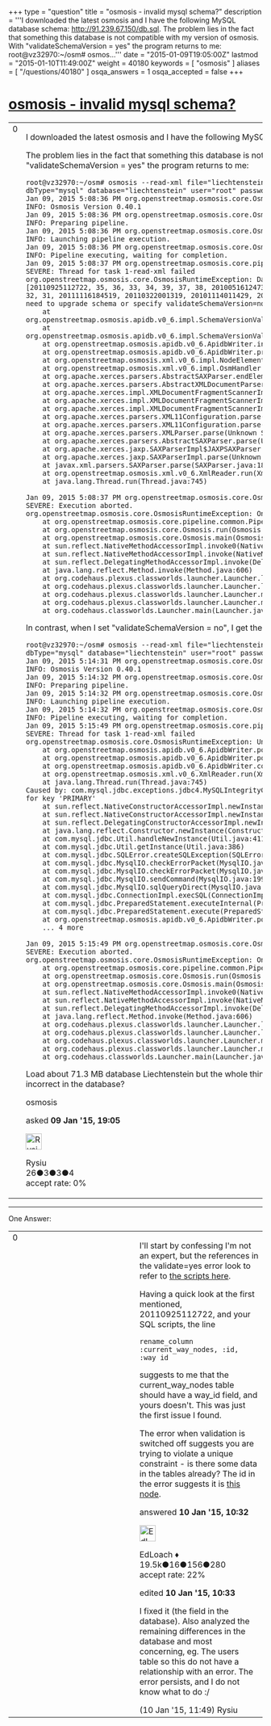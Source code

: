 +++
type = "question"
title = "osmosis - invalid mysql schema?"
description = '''I downloaded the latest osmosis and I have the following MySQL database schema: http://91.239.67.150/db.sql. The problem lies in the fact that something this database is not compatible with my version of osmosis. With &quot;validateSchemaVersion = yes&quot; the program returns to me: root@vz32970:~/osm# osmos...'''
date = "2015-01-09T19:05:00Z"
lastmod = "2015-01-10T11:49:00Z"
weight = 40180
keywords = [ "osmosis" ]
aliases = [ "/questions/40180" ]
osqa_answers = 1
osqa_accepted = false
+++

<div class="headNormal">

# [osmosis - invalid mysql schema?](/questions/40180/osmosis-invalid-mysql-schema)

</div>

<div id="main-body">

<div id="askform">

<table id="question-table" style="width:100%;">
<colgroup>
<col style="width: 50%" />
<col style="width: 50%" />
</colgroup>
<tbody>
<tr>
<td style="width: 30px; vertical-align: top"><div class="vote-buttons">
<span id="post-40180-upvote" class="ajax-command post-vote up" rel="nofollow" title="I like this post (click again to cancel)"> </span>
<div id="post-40180-score" class="post-score" title="current number of votes">
0
</div>
<span id="post-40180-downvote" class="ajax-command post-vote down" rel="nofollow" title="I dont like this post (click again to cancel)"> </span> <span id="favorite-mark" class="ajax-command favorite-mark" rel="nofollow" title="mark/unmark this question as favorite (click again to cancel)"> </span>
<div id="favorite-count" class="favorite-count">
&#10;</div>
</div></td>
<td><div id="item-right">
<div class="question-body">
<p>I downloaded the latest osmosis and I have the following MySQL database schema: <a href="http://91.239.67.150/db.sql">http://91.239.67.150/db.sql</a>.</p>
<p>The problem lies in the fact that something this database is not compatible with my version of osmosis. With "validateSchemaVersion = yes" the program returns to me:</p>
<pre><code>root@vz32970:~/osm# osmosis --read-xml file=&quot;liechtenstein-latest.osm.bz2&quot; --write-apidb-0.6 host=&quot;localhost&quot; dbType=&quot;mysql&quot; database=&quot;liechtenstein&quot; user=&quot;root&quot; password=&quot;pass&quot; validateSchemaVersion=yes
Jan 09, 2015 5:08:36 PM org.openstreetmap.osmosis.core.Osmosis run
INFO: Osmosis Version 0.40.1
Jan 09, 2015 5:08:36 PM org.openstreetmap.osmosis.core.Osmosis run
INFO: Preparing pipeline.
Jan 09, 2015 5:08:36 PM org.openstreetmap.osmosis.core.Osmosis run
INFO: Launching pipeline execution.
Jan 09, 2015 5:08:36 PM org.openstreetmap.osmosis.core.Osmosis run
INFO: Pipeline executing, waiting for completion.
Jan 09, 2015 5:08:37 PM org.openstreetmap.osmosis.core.pipeline.common.ActiveTaskManager waitForCompletion
SEVERE: Thread for task 1-read-xml failed
org.openstreetmap.osmosis.core.OsmosisRuntimeException: Database version mismatch. The schema is missing migrations [20110925112722, 35, 36, 33, 34, 39, 37, 38, 20100516124737, 43, 42, 41, 40, 20100910084426, 26, 27, 28, 29, 30, 32, 31, 20111116184519, 20110322001319, 20101114011429, 20100513171259, 49, 48, 45, 44, 47, 46, 51, 52, 50], may need to upgrade schema or specify validateSchemaVersion=no.
    at org.openstreetmap.osmosis.apidb.v0_6.impl.SchemaVersionValidator.validateDBVersion(SchemaVersionValidator.java:119)
    at org.openstreetmap.osmosis.apidb.v0_6.impl.SchemaVersionValidator.validateVersion(SchemaVersionValidator.java:55)
    at org.openstreetmap.osmosis.apidb.v0_6.ApidbWriter.initialize(ApidbWriter.java:323)
    at org.openstreetmap.osmosis.apidb.v0_6.ApidbWriter.process(ApidbWriter.java:1080)
    at org.openstreetmap.osmosis.xml.v0_6.impl.NodeElementProcessor.end(NodeElementProcessor.java:118)
    at org.openstreetmap.osmosis.xml.v0_6.impl.OsmHandler.endElement(OsmHandler.java:107)
    at org.apache.xerces.parsers.AbstractSAXParser.endElement(Unknown Source)
    at org.apache.xerces.parsers.AbstractXMLDocumentParser.emptyElement(Unknown Source)
    at org.apache.xerces.impl.XMLDocumentFragmentScannerImpl.scanStartElement(Unknown Source)
    at org.apache.xerces.impl.XMLDocumentFragmentScannerImpl$FragmentContentDispatcher.dispatch(Unknown Source)
    at org.apache.xerces.impl.XMLDocumentFragmentScannerImpl.scanDocument(Unknown Source)
    at org.apache.xerces.parsers.XML11Configuration.parse(Unknown Source)
    at org.apache.xerces.parsers.XML11Configuration.parse(Unknown Source)
    at org.apache.xerces.parsers.XMLParser.parse(Unknown Source)
    at org.apache.xerces.parsers.AbstractSAXParser.parse(Unknown Source)
    at org.apache.xerces.jaxp.SAXParserImpl$JAXPSAXParser.parse(Unknown Source)
    at org.apache.xerces.jaxp.SAXParserImpl.parse(Unknown Source)
    at javax.xml.parsers.SAXParser.parse(SAXParser.java:189)
    at org.openstreetmap.osmosis.xml.v0_6.XmlReader.run(XmlReader.java:108)
    at java.lang.Thread.run(Thread.java:745)
&#10;Jan 09, 2015 5:08:37 PM org.openstreetmap.osmosis.core.Osmosis main
SEVERE: Execution aborted.
org.openstreetmap.osmosis.core.OsmosisRuntimeException: One or more tasks failed.
    at org.openstreetmap.osmosis.core.pipeline.common.Pipeline.waitForCompletion(Pipeline.java:146)
    at org.openstreetmap.osmosis.core.Osmosis.run(Osmosis.java:92)
    at org.openstreetmap.osmosis.core.Osmosis.main(Osmosis.java:37)
    at sun.reflect.NativeMethodAccessorImpl.invoke0(Native Method)
    at sun.reflect.NativeMethodAccessorImpl.invoke(NativeMethodAccessorImpl.java:57)
    at sun.reflect.DelegatingMethodAccessorImpl.invoke(DelegatingMethodAccessorImpl.java:43)
    at java.lang.reflect.Method.invoke(Method.java:606)
    at org.codehaus.plexus.classworlds.launcher.Launcher.launchStandard(Launcher.java:328)
    at org.codehaus.plexus.classworlds.launcher.Launcher.launch(Launcher.java:238)
    at org.codehaus.plexus.classworlds.launcher.Launcher.mainWithExitCode(Launcher.java:408)
    at org.codehaus.plexus.classworlds.launcher.Launcher.main(Launcher.java:351)
    at org.codehaus.classworlds.Launcher.main(Launcher.java:31)</code></pre>
<p>In contrast, when I set "validateSchemaVersion = no", I get the error:</p>
<pre><code>root@vz32970:~/osm# osmosis --read-xml file=&quot;liechtenstein-latest.osm.bz2&quot; --write-apidb-0.6 host=&quot;localhost&quot; dbType=&quot;mysql&quot; database=&quot;liechtenstein&quot; user=&quot;root&quot; password=&quot;PASS&quot; validateSchemaVersion=no 
Jan 09, 2015 5:14:31 PM org.openstreetmap.osmosis.core.Osmosis run
INFO: Osmosis Version 0.40.1
Jan 09, 2015 5:14:32 PM org.openstreetmap.osmosis.core.Osmosis run
INFO: Preparing pipeline.
Jan 09, 2015 5:14:32 PM org.openstreetmap.osmosis.core.Osmosis run
INFO: Launching pipeline execution.
Jan 09, 2015 5:14:32 PM org.openstreetmap.osmosis.core.Osmosis run
INFO: Pipeline executing, waiting for completion.
Jan 09, 2015 5:15:49 PM org.openstreetmap.osmosis.core.pipeline.common.ActiveTaskManager waitForCompletion
SEVERE: Thread for task 1-read-xml failed
org.openstreetmap.osmosis.core.OsmosisRuntimeException: Unable to load current nodes.
    at org.openstreetmap.osmosis.apidb.v0_6.ApidbWriter.populateCurrentNodes(ApidbWriter.java:928)
    at org.openstreetmap.osmosis.apidb.v0_6.ApidbWriter.populateCurrentTables(ApidbWriter.java:1029)
    at org.openstreetmap.osmosis.apidb.v0_6.ApidbWriter.complete(ApidbWriter.java:1055)
    at org.openstreetmap.osmosis.xml.v0_6.XmlReader.run(XmlReader.java:110)
    at java.lang.Thread.run(Thread.java:745)
Caused by: com.mysql.jdbc.exceptions.jdbc4.MySQLIntegrityConstraintViolationException: Duplicate entry &#39;26032956&#39; for key &#39;PRIMARY&#39;
    at sun.reflect.NativeConstructorAccessorImpl.newInstance0(Native Method)
    at sun.reflect.NativeConstructorAccessorImpl.newInstance(NativeConstructorAccessorImpl.java:57)
    at sun.reflect.DelegatingConstructorAccessorImpl.newInstance(DelegatingConstructorAccessorImpl.java:45)
    at java.lang.reflect.Constructor.newInstance(Constructor.java:526)
    at com.mysql.jdbc.Util.handleNewInstance(Util.java:411)
    at com.mysql.jdbc.Util.getInstance(Util.java:386)
    at com.mysql.jdbc.SQLError.createSQLException(SQLError.java:1040)
    at com.mysql.jdbc.MysqlIO.checkErrorPacket(MysqlIO.java:3597)
    at com.mysql.jdbc.MysqlIO.checkErrorPacket(MysqlIO.java:3529)
    at com.mysql.jdbc.MysqlIO.sendCommand(MysqlIO.java:1990)
    at com.mysql.jdbc.MysqlIO.sqlQueryDirect(MysqlIO.java:2151)
    at com.mysql.jdbc.ConnectionImpl.execSQL(ConnectionImpl.java:2625)
    at com.mysql.jdbc.PreparedStatement.executeInternal(PreparedStatement.java:2119)
    at com.mysql.jdbc.PreparedStatement.execute(PreparedStatement.java:1362)
    at org.openstreetmap.osmosis.apidb.v0_6.ApidbWriter.populateCurrentNodes(ApidbWriter.java:925)
    ... 4 more
&#10;Jan 09, 2015 5:15:49 PM org.openstreetmap.osmosis.core.Osmosis main
SEVERE: Execution aborted.
org.openstreetmap.osmosis.core.OsmosisRuntimeException: One or more tasks failed.
    at org.openstreetmap.osmosis.core.pipeline.common.Pipeline.waitForCompletion(Pipeline.java:146)
    at org.openstreetmap.osmosis.core.Osmosis.run(Osmosis.java:92)
    at org.openstreetmap.osmosis.core.Osmosis.main(Osmosis.java:37)
    at sun.reflect.NativeMethodAccessorImpl.invoke0(Native Method)
    at sun.reflect.NativeMethodAccessorImpl.invoke(NativeMethodAccessorImpl.java:57)
    at sun.reflect.DelegatingMethodAccessorImpl.invoke(DelegatingMethodAccessorImpl.java:43)
    at java.lang.reflect.Method.invoke(Method.java:606)
    at org.codehaus.plexus.classworlds.launcher.Launcher.launchStandard(Launcher.java:328)
    at org.codehaus.plexus.classworlds.launcher.Launcher.launch(Launcher.java:238)
    at org.codehaus.plexus.classworlds.launcher.Launcher.mainWithExitCode(Launcher.java:408)
    at org.codehaus.plexus.classworlds.launcher.Launcher.main(Launcher.java:351)
    at org.codehaus.classworlds.Launcher.main(Launcher.java:31)</code></pre>
<p>Load about 71.3 MB database Liechtenstein but the whole thing does not want to ... What am I doing wrong? Something is incorrect in the database?</p>
</div>
<div id="question-tags" class="tags-container tags">
<span class="post-tag tag-link-osmosis" rel="tag" title="see questions tagged &#39;osmosis&#39;">osmosis</span>
</div>
<div id="question-controls" class="post-controls">
&#10;</div>
<div class="post-update-info-container">
<div class="post-update-info post-update-info-user">
<p>asked <strong>09 Jan '15, 19:05</strong></p>
<img src="https://secure.gravatar.com/avatar/874f428b539f501361c6a9947fe859f5?s=32&amp;d=identicon&amp;r=g" class="gravatar" width="32" height="32" alt="Rysiu&#39;s gravatar image" />
<p><span>Rysiu</span><br />
<span class="score" title="26 reputation points">26</span><span title="3 badges"><span class="badge1">●</span><span class="badgecount">3</span></span><span title="3 badges"><span class="silver">●</span><span class="badgecount">3</span></span><span title="4 badges"><span class="bronze">●</span><span class="badgecount">4</span></span><br />
<span class="accept_rate" title="Rate of the user&#39;s accepted answers">accept rate:</span> <span title="Rysiu has no accepted answers">0%</span></p>
</div>
</div>
<div id="comments-container-40180" class="comments-container">
&#10;</div>
<div id="comment-tools-40180" class="comment-tools">
&#10;</div>
<div class="clear">
&#10;</div>
<div id="comment-40180-form-container" class="comment-form-container">
&#10;</div>
<div class="clear">
&#10;</div>
</div></td>
</tr>
</tbody>
</table>

------------------------------------------------------------------------

<div class="tabBar">

<span id="sort-top"></span>

<div class="headQuestions">

One Answer:

</div>

</div>

<span id="40188"></span>

<div id="answer-container-40188" class="answer">

<table style="width:100%;">
<colgroup>
<col style="width: 50%" />
<col style="width: 50%" />
</colgroup>
<tbody>
<tr>
<td style="width: 30px; vertical-align: top"><div class="vote-buttons">
<span id="post-40188-upvote" class="ajax-command post-vote up" rel="nofollow" title="I like this post (click again to cancel)"> </span>
<div id="post-40188-score" class="post-score" title="current number of votes">
0
</div>
<span id="post-40188-downvote" class="ajax-command post-vote down" rel="nofollow" title="I dont like this post (click again to cancel)"> </span>
</div></td>
<td><div class="item-right">
<div class="answer-body">
<p>I'll start by confessing I'm not an expert, but the references in the validate=yes error look to refer to <a href="http://git.openstreetmap.org/rails.git/tree/HEAD:/db/migrate">the scripts here</a>.</p>
<p>Having a quick look at the first mentioned, 20110925112722, and your SQL scripts, the line</p>
<pre><code>rename_column :current_way_nodes, :id, :way_id</code></pre>
<p>suggests to me that the current_way_nodes table should have a way_id field, and yours doesn't. This was just the first issue I found.</p>
<p>The error when validation is switched off suggests you are trying to violate a unique constraint - is there some data in the tables already? The id in the error suggests it is <a href="http://www.openstreetmap.org/node/26032956">this node</a>.</p>
</div>
<div class="answer-controls post-controls">
&#10;</div>
<div class="post-update-info-container">
<div class="post-update-info post-update-info-user">
<p>answered <strong>10 Jan '15, 10:32</strong></p>
<img src="https://secure.gravatar.com/avatar/f25a8392e12ed696b16554b3d08e4e2b?s=32&amp;d=identicon&amp;r=g" class="gravatar" width="32" height="32" alt="EdLoach&#39;s gravatar image" />
<p><span>EdLoach ♦</span><br />
<span class="score" title="19478 reputation points"><span>19.5k</span></span><span title="16 badges"><span class="badge1">●</span><span class="badgecount">16</span></span><span title="156 badges"><span class="silver">●</span><span class="badgecount">156</span></span><span title="280 badges"><span class="bronze">●</span><span class="badgecount">280</span></span><br />
<span class="accept_rate" title="Rate of the user&#39;s accepted answers">accept rate:</span> <span title="EdLoach has 93 accepted answers">22%</span></p>
</div>
<div class="post-update-info post-update-info-edited">
<p><span> edited <strong>10 Jan '15, 10:33</strong> </span></p>
</div>
</div>
<div id="comments-container-40188" class="comments-container">
<span id="40189"></span>
<div id="comment-40189" class="comment">
<div id="post-40189-score" class="comment-score">
&#10;</div>
<div class="comment-text">
<p>I fixed it (the field in the database). Also analyzed the remaining differences in the database and most concerning, eg. The users table so this do not have a relationship with an error. The error persists, and I do not know what to do :/</p>
</div>
<div id="comment-40189-info" class="comment-info">
<span class="comment-age">(10 Jan '15, 11:49)</span> <span class="comment-user userinfo">Rysiu</span>
</div>
</div>
</div>
<div id="comment-tools-40188" class="comment-tools">
&#10;</div>
<div class="clear">
&#10;</div>
<div id="comment-40188-form-container" class="comment-form-container">
&#10;</div>
<div class="clear">
&#10;</div>
</div></td>
</tr>
</tbody>
</table>

</div>

<div class="paginator-container-left">

</div>

</div>

</div>

